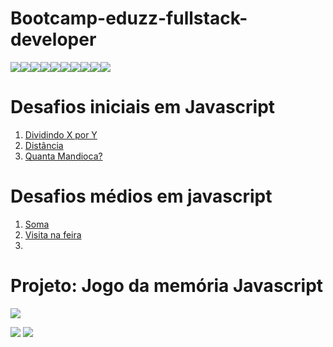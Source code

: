 # Bootcamp-eduzz-fullstack-developer
<img src = "https://img.shields.io/badge/JavaScript-323330?style=for-the-badge&logo=javascript&logoColor=F7DF1E"><img src = "https://img.shields.io/badge/HTML5-E34F26?style=for-the-badge&logo=html5&logoColor=white"><img src = "https://img.shields.io/badge/CSS3-1572B6?style=for-the-badge&logo=css3&logoColor=white"><img src = "https://img.shields.io/badge/MySQL-00000F?style=for-the-badge&logo=mysql&logoColor=white"><img src = "https://img.shields.io/badge/MongoDB-4EA94B?style=for-the-badge&logo=mongodb&logoColor=white"><img src = "https://img.shields.io/badge/Node.js-339933?style=for-the-badge&logo=nodedotjs&logoColor=white"><img src = "https://img.shields.io/badge/React-20232A?style=for-the-badge&logo=react&logoColor=61DAFB"><img src = "https://img.shields.io/badge/Amazon AWS-{232F3E}?style=for-the-badge&logo=amazonaws&logoColor=white"><img src = "https://img.shields.io/badge/Git-F05032?style=for-the-badge&logo=git&logoColor=white"><img src = "https://img.shields.io/badge/JavaScript-323330?style=for-the-badge&logo=javascript&logoColor=F7DF1E">

# Desafios iniciais em Javascript
<ol>
<li><a  href = "javascript/desafios/Dividindo X por Y.js">Dividindo X por Y</a></li>
<li><a href = "javascript/desafios/distancia.js">Distância</a></li>
<li><a href = "javascript/desafios/quantamandioca.js">Quanta Mandioca?</a></li>
</ol>

# Desafios médios em javascript
<ol>
<li><a  href = "javascript/desafios/soma.js">Soma</a></li>
<li><a href = "javascript/desafios/Visita na feira.js">Visita na feira</a></li>
<li><a href = "javascript/desafios/"></a></li>
</ol>

# Projeto: Jogo da memória Javascript


<img src = "preview.gif">

<a href = "https://github.com/nivandosoares/javascript-memory-game"><img src = "https://img.shields.io/badge/GitHub-100000?style=for-the-badge&logo=github&logoColor=white"></a>
<a href = "https://vercel.com/nivandosoares/javascript-memory-game"><img src = "https://img.shields.io/badge/Vercel-000000?style=for-the-badge&logo=vercel&logoColor=white"></a>
